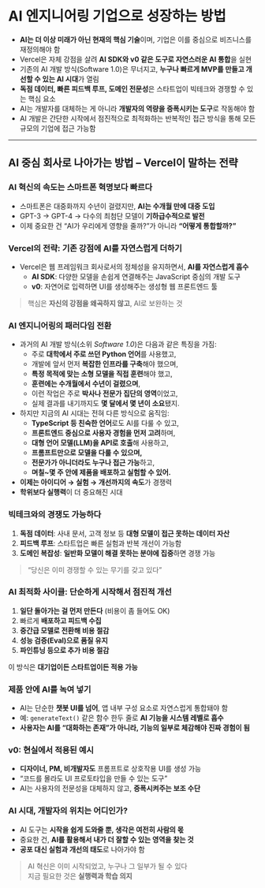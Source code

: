 # AI 엔지니어링 기업으로 성장하는 방법


* **AI는 더 이상 미래가 아닌 현재의 핵심 기술**이며, 기업은 이를 중심으로 비즈니스를 재정의해야 함
* Vercel은 자체 강점을 살려 **AI SDK와 v0 같은 도구로 자연스러운 AI 통합**을 실현
* 기존의 AI 개발 방식(Software 1.0)은 무너지고, **누구나 빠르게 MVP를 만들고 개선할 수 있는 AI 시대**가 열림
* **독점 데이터, 빠른 피드백 루프, 도메인 전문성**은 스타트업이 빅테크와 경쟁할 수 있는 핵심 요소
* AI는 개발자를 대체하는 게 아니라 **개발자의 역량을 증폭시키는 도구**로 작동해야 함
* AI 개발은 간단한 시작에서 점진적으로 최적화하는 반복적인 접근 방식을 통해 모든 규모의 기업에 접근 가능함

---

AI 중심 회사로 나아가는 방법 – Vercel이 말하는 전략
----------------------------------

### AI 혁신의 속도는 스마트폰 혁명보다 빠르다

* 스마트폰은 대중화까지 수년이 걸렸지만, **AI는 수개월 만에 대중 도입**
* GPT-3 → GPT-4 → 다수의 최첨단 모델이 **기하급수적으로 발전**
* 이제 중요한 건 “AI가 우리에게 영향을 줄까?”가 아니라 **“어떻게 통합할까?”**

### Vercel의 전략: 기존 강점에 AI를 자연스럽게 더하기

* Vercel은 웹 프레임워크 회사로서의 정체성을 유지하면서, **AI를 자연스럽게 흡수**
  + **AI SDK**: 다양한 모델을 손쉽게 연결해주는 JavaScript 중심의 개발 도구
  + **v0**: 자연어로 입력하면 UI를 생성해주는 생성형 웹 프론트엔드 툴

> 핵심은 **자신의 강점을 왜곡하지 않고**, AI로 보완하는 것

### AI 엔지니어링의 패러다임 전환

* 과거의 AI 개발 방식(소위 *Software 1.0*)은 다음과 같은 특징을 가짐:
  + 주로 **대학에서 주로 쓰던 Python 언어**를 사용했고,
  + 개발에 앞서 먼저 **복잡한 인프라를 구축**해야 했으며,
  + **특정 목적에 맞는 소형 모델을 직접 훈련**해야 했고,
  + **훈련에는 수개월에서 수년이 걸렸으며**,
  + 이런 작업은 주로 **박사나 전문가 집단의 영역**이었고,
  + 실제 결과를 내기까지도 **몇 달에서 몇 년이 소요**됐지.
* 하지만 지금의 AI 시대는 전혀 다른 방식으로 움직임:
  + **TypeScript 등 친숙한 언어**로도 AI를 다룰 수 있고,
  + **프론트엔드 중심으로 사용자 경험을 먼저 고려**하며,
  + **대형 언어 모델(LLM)을 API로 호출**해 사용하고,
  + **프롬프트만으로 모델을 다룰 수 있으며,**
  + **전문가가 아니더라도 누구나 접근 가능**하고,
  + **며칠~몇 주 안에 제품을 배포하고 실험할 수 있어.**
* **이제는 아이디어 → 실험 → 개선까지의 속도**가 경쟁력
* **학위보다 실행력**이 더 중요해진 시대

### 빅테크와의 경쟁도 가능하다

1. **독점 데이터**: 사내 문서, 고객 정보 등 **대형 모델이 접근 못하는 데이터 자산**
2. **피드백 루프**: 스타트업은 빠른 실험과 반복 개선이 가능함
3. **도메인 복잡성**: **일반화 모델이 해결 못하는 분야에 집중**하면 경쟁 가능

> “당신은 이미 경쟁할 수 있는 무기를 갖고 있다”

### AI 최적화 사이클: 단순하게 시작해서 점진적 개선

1. **일단 돌아가는 걸 먼저 만든다** (비용이 좀 들어도 OK)
2. 빠르게 **배포하고 피드백 수집**
3. **중간급 모델로 전환해 비용 절감**
4. **성능 검증(Eval)으로 품질 유지**
5. **파인튜닝 등으로 추가 비용 절감**

이 방식은 **대기업이든 스타트업이든 적용 가능**

### 제품 안에 AI를 녹여 넣기

* AI는 단순한 **챗봇 UI를 넘어**, 앱 내부 구성 요소로 자연스럽게 통합돼야 함
* 예: `generateText()` 같은 함수 한두 줄로 **AI 기능을 시스템 레벨로 흡수**
* **사용자는 AI를 “대화하는 존재”가 아니라, 기능의 일부로 체감해야 진짜 경험이 됨**

### v0: 현실에서 적용된 예시

* **디자이너, PM, 비개발자도** 프롬프트로 상호작용 UI를 생성 가능
* “코드를 몰라도 UI 프로토타입을 만들 수 있는 도구”
* AI는 사용자의 전문성을 대체하지 않고, **증폭시켜주는 보조 수단**

### AI 시대, 개발자의 위치는 어디인가?

* AI 도구는 **시작을 쉽게 도와줄 뿐, 생각은 여전히 사람의 몫**
* 중요한 건, **AI를 활용해서 내가 더 잘할 수 있는 영역을 찾는 것**
* **공포 대신 실험과 개선의 태도**로 나아가야 함

> AI 혁신은 이미 시작되었고, 누구나 그 일부가 될 수 있다  
> 지금 필요한 것은 **실행력과 학습 의지**

